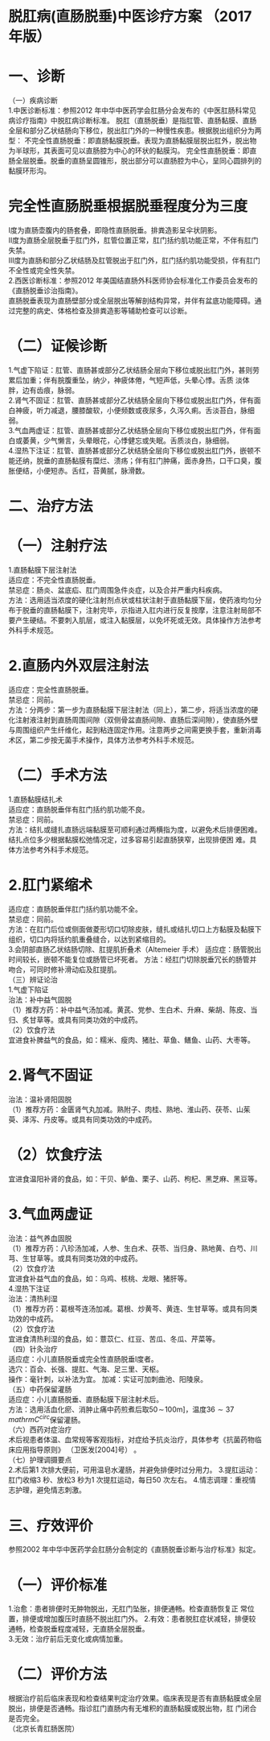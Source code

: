 # 脱肛病(直肠脱垂)中医诊疗方案 （2017 年版）  
# 一、诊断  
（一）疾病诊断  
1.中医诊断标准：参照2012 年中华中医药学会肛肠分会发布的《中医肛肠科常见病诊疗指南》中脱肛病诊断标准。 脱肛（直肠脱垂）是指肛管、直肠黏膜、直肠全层和部分乙状结肠向下移位，脱出肛门外的一种慢性疾患。根据脱出组织分为两型： 不完全性直肠脱垂：即直肠黏膜脱垂。表现为直肠黏膜层脱出肛外，脱出物为半球形，其表面可见以直肠腔为中心的环状的黏膜沟。 完全性直肠脱垂：即直肠全层脱垂。脱垂的直肠呈圆锥形，脱出部分可以直肠腔为中心，呈同心圆排列的黏膜环形沟。  
# 完全性直肠脱垂根据脱垂程度分为三度  
Ⅰ度为直肠壶腹内的肠套叠，即隐性直肠脱垂。排粪造影呈伞状阴影。  
Ⅱ度为直肠全层脱垂于肛门外，肛管位置正常，肛门括约肌功能正常，不伴有肛门失禁。  
Ⅲ度为直肠和部分乙状结肠及肛管脱出于肛门外，肛门括约肌功能受损，伴有肛门不全性或完全性失禁。  
2.西医诊断标准：参照2012 年美国结直肠外科医师协会标准化工作委员会发布的《直肠脱垂诊治指南》。  
直肠脱垂表现为直肠壁部分或全层脱出等解剖结构异常，并伴有盆底功能障碍。通过完整的病史、体格检查及排粪造影等辅助检查可以诊断。  
# （二）证候诊断  
1.气虚下陷证：肛管、直肠甚或部分乙状结肠全层向下移位或脱出肛门外，甚则劳累后加重；伴有脘腹重坠，纳少，神疲体倦，气短声低，头晕心悸。舌质 淡体胖，边有齿痕，脉弱。  
2.肾气不固证：肛管、直肠甚或部分乙状结肠全层向下移位或脱出肛门外，伴有面白神疲，听力减退，腰膝酸软，小便频数或夜尿多，久泻久痢。舌淡苔白，脉细弱。  
3.气血两虚证：肛管、直肠甚或部分乙状结肠全层向下移位或脱出肛门外，伴有面白或萎黄，少气懒言，头晕眼花，心悸健忘或失眠。舌质淡白，脉细弱。  
4.湿热下注证：肛管、直肠甚或部分乙状结肠全层向下移位或脱出肛门外，嵌顿不能还纳，脱垂的直肠黏膜有糜烂、溃疡；伴有肛门肿痛，面赤身热，口干口臭，腹胀便结，小便短赤。舌红，苔黄腻，脉滑数。  
# 二、治疗方法  
# （一）注射疗法  
1.直肠黏膜下层注射法  
适应症：不完全性直肠脱垂。  
禁忌症：肠炎、盆底疝、肛门周围急件炎症，以及合并严重内科疾病。  
方法：选用适当浓度的硬化注射剂点状或柱状注射于直肠黏膜下层，使药液均匀分布于脱垂的直肠黏膜下，注射完毕，示指进入肛内进行反复按摩，注意注射局部不要产生硬结。不要刺入肌层，或注入黏膜层，以免坏死或无效。具体操作方法参考外科手术规范。  
# 2.直肠内外双层注射法  
适应症：完全性直肠脱垂。  
禁忌症：同前。  
方法：分两步：第一步为直肠黏膜下层注射法（同上），第二步，将适当浓度的硬化注射液注射到直肠周围间隙（双侧骨盆直肠间隙、直肠后深间隙），使直肠外壁与周围组织产生纤维化，起到粘连固定作用。注意两步之间需更换手套，重新消毒术区，第二步按无菌手术操作，具体方法参考外科手术规范。  
# （二）手术方法  
1.直肠黏膜结扎术  
适应症：直肠脱垂伴有肛门括约肌功能不良。  
禁忌症：同前。  
方法：结扎或缝扎直肠远端黏膜至可顺利通过两横指为度，以避免术后排便困难。结扎点位多少根据黏膜松弛情况定，过多容易引起直肠狭窄，出现排便困 难。具体方法参考外科手术规范。  
# 2.肛门紧缩术  
适应症：直肠脱垂伴肛门括约肌功能不全。  
禁忌症：同前。  
方法：在肛门后位或侧面做菱形切口切除皮肤，缝扎或结扎切口上方黏膜及黏膜下组织，切口内将括约肌重叠缝合，以达到紧缩目的。  
3.会阴部直肠乙状结肠切除、肛提肌折叠术（Altemeier 手术） 适应症：肠管脱出时间较长，嵌顿不能复位或肠管已坏死者。 方法：经肛门切除脱垂冗长的肠管并吻合，可同时修补滑动疝及肛提肌。  
（三）辨证论治  
1.气虚下陷证  
治法：补中益气固脱  
（1）推荐方药：补中益气汤加减。黄芪、党参、生白术、升麻、柴胡、陈皮、当归、炙甘草等。或具有同类功效的中成药。  
（2）饮食疗法  
宜进食补脾益气的食品，如：糯米、瘦肉、猪肚、草鱼、鳝鱼、山药、大枣等。  
# 2.肾气不固证  
治法：温补肾阳固脱  
（1）推荐方药：金匮肾气丸加减。熟附子、肉桂、熟地、淮山药、茯苓、山茱萸、泽泻、丹皮等。或具有同类功效的中成药。  
# （2）饮食疗法  
宜进食温阳补肾的食品，如：干贝、鲈鱼、栗子、山药、枸杞、黑芝麻、黑豆等。  
# 3.气血两虚证  
治法：益气养血固脱  
（1）推荐方药：八珍汤加减，人参、生白术、茯苓、当归身、熟地黄、白芍、川芎、生甘草等。或具有同类功效的中成药。  
（2）饮食疗法  
宜进食补益气血的食品，如：乌鸡、核桃、龙眼、猪肝等。  
4.湿热下注证  
治法：清热利湿  
（1）推荐方药：葛根芩连汤加减。葛根、炒黄芩、黄连、生甘草等。或具有同类功效的中成药。  
（2）饮食疗法  
宜进食清热利湿的食品，如：薏苡仁、红豆、苦瓜、冬瓜、芹菜等。  
（四）针灸治疗  
适应症：小儿直肠脱垂或完全性直肠脱垂Ⅰ度者。  
选穴：百会、长强、提肛、气海、足三里、天枢。  
操作：毫针刺，以补法为宜。 加减：实证可加刺曲池、阳陵泉。  
（五）中药保留灌肠  
适应症：小儿直肠脱垂、直肠黏膜下层注射术后。  
方法：选用活血化瘀、消肿止痛中药煎煮后取$50\!\sim\!100\mathrm{m}]$，温度$36{\sim}37\,mathrm{C}^{circ}$保留灌肠。  
（六）西药对症治疗  
术后视患者体温、血常规等客观指标，对症给予抗炎治疗，具体参考《抗菌药物临床应用指导原则》 （卫医发[2004]号） 。  
（七）护理调摄要点  
2.术后第1 次排大便前，可用温皂水灌肠，并避免排便时过分用力。 3.提肛运动：肛门收缩3 秒、放松3 秒为1 次提肛运动，每日50 次左右。 4.情志调理：重视情志护理，避免情志刺激。  
# 三、疗效评价  
参照2002 年中华中医药学会肛肠分会制定的《直肠脱垂诊断与治疗标准》拟定。  
# （一）评价标准  
1.治愈：患者排便时无肿物脱出，无肛门坠胀，排便通畅。检查直肠恢复正 常位置，排便或增加腹压时直肠不脱出肛门外。 2.有效：患者脱肛症状减轻，排便较通畅，检查脱垂程度减轻，无直肠全层脱垂。  
3.无效：治疗前后无变化或病情加重。  
# （二）评价方法  
根据治疗前后临床表现和检查结果判定治疗效果。临床表现是否有直肠黏膜或全层脱出，排便是否通畅。指诊肛门直肠内有无堆积的直肠黏膜或脱出物，肛 门闭合是否完全。  
（北京长青肛肠医院）  